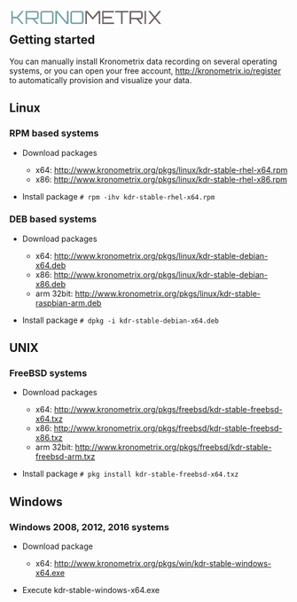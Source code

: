 <img src="https://github.com/kronometrix/recording/blob/master/docs/img/k-logo.png" align="left" height="35" width="275" />
<br/>

## Getting started

You can manually install Kronometrix data recording on several 
operating systems, or you can open your free account, 
http://kronometrix.io/register to automatically provision and visualize 
your data. 

## Linux

### RPM based systems

  * Download packages 
    * x64: http://www.kronometrix.org/pkgs/linux/kdr-stable-rhel-x64.rpm
    * x86: http://www.kronometrix.org/pkgs/linux/kdr-stable-rhel-x86.rpm
        
  * Install package ```# rpm -ihv kdr-stable-rhel-x64.rpm``` 
  
### DEB based systems

  * Download packages
    * x64: http://www.kronometrix.org/pkgs/linux/kdr-stable-debian-x64.deb
    * x86: http://www.kronometrix.org/pkgs/linux/kdr-stable-debian-x86.deb
    * arm 32bit: http://www.kronometrix.org/pkgs/linux/kdr-stable-raspbian-arm.deb
    
* Install package ```# dpkg -i kdr-stable-debian-x64.deb``` 

## UNIX

### FreeBSD systems

  * Download packages
    * x64: http://www.kronometrix.org/pkgs/freebsd/kdr-stable-freebsd-x64.txz
    * x86: http://www.kronometrix.org/pkgs/freebsd/kdr-stable-freebsd-x86.txz
    * arm 32bit: http://www.kronometrix.org/pkgs/freebsd/kdr-stable-freebsd-arm.txz
    
  * Install package ```# pkg install kdr-stable-freebsd-x64.txz``` 

## Windows

### Windows 2008, 2012, 2016 systems

  * Download package
    * x64: http://www.kronometrix.org/pkgs/win/kdr-stable-windows-x64.exe

* Execute kdr-stable-windows-x64.exe

